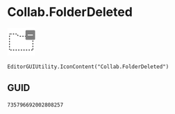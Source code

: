 # Collab.FolderDeleted
![](/img/Collab.FolderDeleted.png)

``` CSharp
EditorGUIUtility.IconContent("Collab.FolderDeleted")
```
## GUID
```
735796692002808257
```
